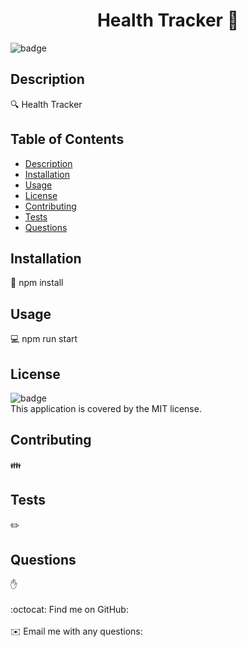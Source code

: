 
<h1 align="center">Health Tracker 👋</h1>

![badge](https://img.shields.io/badge/license-MIT-brightgreen)<br />

## Description
🔍 Health Tracker

## Table of Contents
- [Description](#description)
- [Installation](#installation)
- [Usage](#usage)
- [License](#license)
- [Contributing](#contributing)
- [Tests](#tests)
- [Questions](#questions)

## Installation
💾 npm install  

## Usage
💻 npm run start  

## License
![badge](https://img.shields.io/badge/license-MIT-brightgreen)
<br />
This application is covered by the MIT license. 

## Contributing
👪 

## Tests
✏️ 

## Questions
✋ <br />
<br />
:octocat: Find me on GitHub: [](https://github.com/)<br />
<br />
✉️ Email me with any questions: <br /><br />
